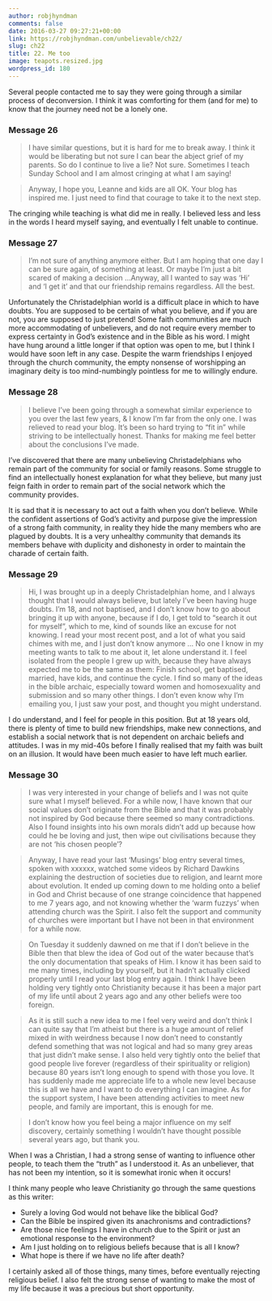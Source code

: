 ```yaml
---
author: robjhyndman
comments: false
date: 2016-03-27 09:27:21+00:00
link: https://robjhyndman.com/unbelievable/ch22/
slug: ch22
title: 22. Me too
image: teapots.resized.jpg
wordpress_id: 180
---
```


Several people contacted me to say they were going through a similar process of deconversion. I think it was comforting for them (and for me) to know that the journey need not be a lonely one.


### Message 26




>I have similar questions, but it is hard for me to break away. I think it would be liberating but not sure I can bear the abject grief of my parents. So do I continue to live a lie? Not sure. Sometimes I teach Sunday School and I am almost cringing at what I am saying!

>Anyway, I hope you, Leanne and kids are all OK. Your blog has inspired me. I just need to find that courage to take it to the next step.


The cringing while teaching is what did me in really. I believed less and less in the words I heard myself saying, and eventually I felt unable to continue.


### Message 27




>I’m not sure of anything anymore either. But I am hoping that one day I can be sure again, of something at least. Or maybe I’m just a bit scared of making a decision …Anyway, all I wanted to say was ‘Hi’ and ‘I get it’ and that our friendship remains regardless. All the best.


Unfortunately the Christadelphian world is a difficult place in which to have doubts. You are supposed to be certain of what you believe, and if you are not, you are supposed to just pretend! Some faith communities are much more accommodating of unbelievers, and do not require every member to express certainty in God’s existence and in the Bible as his word. I might have hung around a little longer if that option was open to me, but I think I would have soon left in any case. Despite the warm friendships I enjoyed through the church community, the empty nonsense of worshipping an imaginary deity is too mind-numbingly pointless for me to willingly endure.


### Message 28




>I believe I’ve been going through a somewhat similar experience to you over the last few years, & I know I’m far from the only one. I was relieved to read your blog. It’s been so hard trying to “fit in” while striving to be intellectually honest. Thanks for making me feel better about the conclusions I’ve made.

I’ve discovered that there are many unbelieving Christadelphians who remain part of the community for social or family reasons. Some struggle to find an intellectually honest explanation for what they believe, but many just feign faith in order to remain part of the social network which the community provides.

It is sad that it is necessary to act out a faith when you don’t believe. While the confident assertions of God’s activity and purpose give the impression of a strong faith community, in reality they hide the many members who are plagued by doubts. It is a very unhealthy community that demands its members behave with duplicity and dishonesty in order to maintain the charade of certain faith.


### Message 29




>Hi, I was brought up in a deeply Christadelphian home, and I always thought that I would always believe, but lately I’ve been having huge doubts. I’m 18, and not baptised, and I don’t know how to go about bringing it up with anyone, because if I do, I get told to “search it out for myself”, which to me, kind of sounds like an excuse for not knowing. I read your most recent post, and a lot of what you said chimes with me, and I just don’t know anymore … No one I know in my meeting wants to talk to me about it, let alone understand it. I feel isolated from the people I grew up with, because they have always expected me to be the same as them: Finish school, get baptised, married, have kids, and continue the cycle. I find so many of the ideas in the bible archaic, especially toward women and homosexuality and submission and so many other things. I don’t even know why I’m emailing you, I just saw your post, and thought you might understand.


I do understand, and I feel for people in this position. But at 18 years old, there is plenty of time to build new friendships, make new connections, and establish a social network that is not dependent on archaic beliefs and attitudes. I was in my mid-40s before I finally realised that my faith was built on an illusion. It would have been much easier to have left much earlier.


### Message 30




>I was very interested in your change of beliefs and I was not quite sure what I myself believed. For a while now, I have known that our social values don’t originate from the Bible and that it was probably not inspired by God because there seemed so many contradictions. Also I found insights into his own morals didn’t add up because how could he be loving and just, then wipe out civilisations because they are not ‘his chosen people’?

>Anyway, I have read your last ‘Musings’ blog entry several times, spoken with xxxxxx, watched some videos by Richard Dawkins explaining the destruction of societies due to religion, and learnt more about evolution. It ended up coming down to me holding onto a belief in God and Christ because of one strange coincidence that happened to me 7 years ago, and not knowing whether the ‘warm fuzzys’ when attending church was the Spirit. I also felt the support and community of churches were important but I have not been in that environment for a while now.

>On Tuesday it suddenly dawned on me that if I don’t believe in the Bible then that blew the idea of God out of the water because that’s the only documentation that speaks of Him. I know it has been said to me many times, including by yourself, but it hadn’t actually clicked properly until I read your last blog entry again. I think I have been holding very tightly onto Christianity because it has been a major part of my life until about 2 years ago and any other beliefs were too foreign.

>As it is still such a new idea to me I feel very weird and don’t think I can quite say that I’m atheist but there is a huge amount of relief mixed in with weirdness because I now don’t need to constantly defend something that was not logical and had so many grey areas that just didn’t make sense. I also held very tightly onto the belief that good people live forever (regardless of their spirituality or religion) because 80 years isn’t long enough to spend with those you love. It has suddenly made me appreciate life to a whole new level because this is all we have and I want to do everything I can imagine. As for the support system, I have been attending activities to meet new people, and family are important, this is enough for me.

>I don’t know how you feel being a major influence on my self discovery, certainly something I wouldn’t have thought possible several years ago, but thank you.

When I was a Christian, I had a strong sense of wanting to influence other people, to teach them the “truth” as I understood it. As an unbeliever, that has not been my intention, so it is somewhat ironic when it occurs!

I think many people who leave Christianity go through the same questions as this writer:


  * Surely a loving God would not behave like the biblical God?
  * Can the Bible be inspired given its anachronisms and contradictions?
  * Are those nice feelings I have in church due to the Spirit or just an emotional response to the environment?
  * Am I just holding on to religious beliefs because that is all I know?
  * What hope is there if we have no life after death?

I certainly asked all of those things, many times, before eventually rejecting religious belief. I also felt the strong sense of wanting to make the most of my life because it was a precious but short opportunity.
